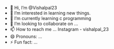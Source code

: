 - 👋 Hi, I’m @Vishalpal23
- 👀 I’m interested in learning new things.
- 🌱 I’m currently learning c programming
- 💞️ I’m looking to collaborate on ...
- 📫 How to reach me ... Instagram - vishalpal_23 
- 😄 Pronouns: ...
- ⚡ Fun fact: ...

<!---
Vishalpal23/Vishalpal23 is a ✨ special ✨ repository because its `README.md` (this file) appears on your GitHub profile.
You can click the Preview link to take a look at your changes.
--->
